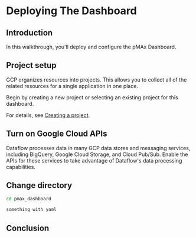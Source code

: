 # Deploying The Dashboard

## Introduction

In this walkthrough, you'll deploy and configure the pMAx Dashboard.

<walkthrough-tutorial-difficulty difficulty="3"></walkthrough-tutorial-difficulty>
<walkthrough-tutorial-difficulty difficulty="3"></walkthrough-tutorial-difficulty>

## Project setup

GCP organizes resources into projects. This allows you to
collect all of the related resources for a single application in one place.

Begin by creating a new project or selecting an existing project for this
dashboard.

<walkthrough-project-setup billing></walkthrough-project-setup>

For details, see
[Creating a project](https://cloud.google.com/resource-manager/docs/creating-managing-projects#creating_a_project).

## Turn on Google Cloud APIs

Dataflow processes data in many GCP data stores and messaging services,
including BigQuery, Google Cloud Storage, and Cloud Pub/Sub. Enable the APIs for
these services to take advantage of Dataflow's data processing capabilities.

<walkthrough-enable-apis apis=
  "compute.googleapis.com,
  dataflow,
  cloudresourcemanager.googleapis.com,
  logging,
  storage_component,
  storage_api,
  bigquery,
  pubsub">
</walkthrough-enable-apis>

## Change directory

```bash
cd pmax_dashboard
```

```bash
something with yaml
```

## Conclusion

<walkthrough-conclusion-trophy></walkthrough-conclusion-trophy>

<walkthrough-inline-feedback></walkthrough-inline-feedback>
